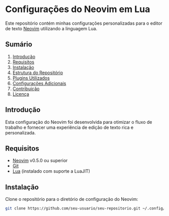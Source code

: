 # Configurações do Neovim em Lua

Este repositório contém minhas configurações personalizadas para o editor de texto [Neovim](https://neovim.io/) utilizando a linguagem Lua. 

## Sumário

1. [Introdução](#introdução)
2. [Requisitos](#requisitos)
3. [Instalação](#instalação)
4. [Estrutura do Repositório](#estrutura-do-repositório)
5. [Plugins Utilizados](#plugins-utilizados)
6. [Configurações Adicionais](#configurações-adicionais)
7. [Contribuição](#contribuição)
8. [Licença](#licença)

## Introdução

Esta configuração do Neovim foi desenvolvida para otimizar o fluxo de trabalho e fornecer uma experiência de edição de texto rica e personalizada.

## Requisitos

- [Neovim](https://github.com/neovim/neovim) v0.5.0 ou superior
- [Git](https://git-scm.com/)
- [Lua](https://www.lua.org/) (instalado com suporte a LuaJIT)

## Instalação

Clone o repositório para o diretório de configuração do Neovim:

```sh
git clone https://github.com/seu-usuario/seu-repositorio.git ~/.config/nvim
```


